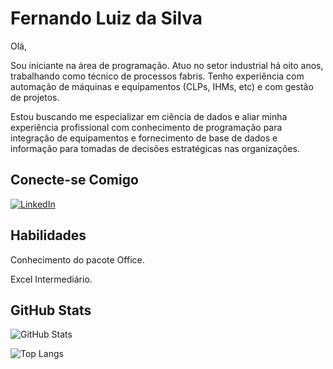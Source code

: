 # Fernando Luiz da Silva

Olá,

Sou iniciante na área de programação. Atuo no setor industrial há oito anos, trabalhando como técnico de processos fabris. Tenho experiência com automação de máquinas e equipamentos (CLPs, IHMs, etc) e com gestão de projetos.

Estou buscando me especializar em ciência de dados e aliar minha experiência profissional com conhecimento de programação para integração de equipamentos e fornecimento de base de dados e informação para tomadas de decisões estratégicas nas organizações.

## Conecte-se Comigo
[![LinkedIn](https://img.shields.io/badge/LinkedIn-000?style=for-the-badge&logo=linkedin&logoColor=0E76A8)](https://www.linkedin.com/in/fernandolsilva97/)


## Habilidades

Conhecimento do pacote Office.

Excel Intermediário.


## GitHub Stats
![GitHub Stats](https://github-readme-stats.vercel.app/api?username=FernandoLSilva&theme=transparent&bg_color=000&border_color=30A3DC&show_icons=true&icon_color=30A3DC&title_color=E94D5F&text_color=FFF&hide_title=true&hide=stars)

![Top Langs](https://github-readme-stats-git-masterrstaa-rickstaa.vercel.app/api/top-langs/?username=FernandoLSilva&bg_color=000&border_color=30A3DC&title_color=E94D5F&text_color=FFF)
